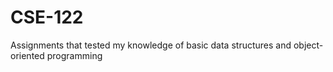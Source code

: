# CSE-122
Assignments that tested my knowledge of basic data structures and object-oriented programming
